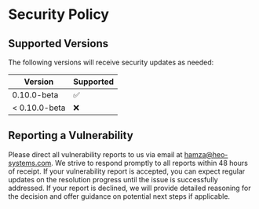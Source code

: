 # Security Policy

## Supported Versions

The following versions will receive security updates as needed:

| Version        | Supported          |
| ------------   | ------------------ |
| 0.10.0-beta    | :white_check_mark: |
| < 0.10.0-beta  | :x:                |

## Reporting a Vulnerability

Please direct all vulnerability reports to us via email at hamza@heo-systems.com. 
We strive to respond promptly to all reports within 48 hours of receipt. If your vulnerability report is accepted, 
you can expect regular updates on the resolution progress until the issue is successfully addressed. 
If your report is declined, we will provide detailed reasoning for the decision and offer guidance on potential next steps if applicable.
